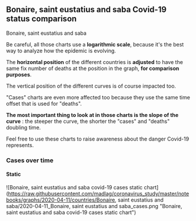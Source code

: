 ## Bonaire, saint eustatius and saba Covid-19 status comparison 

Bonaire, saint eustatius and saba



Be careful, all those charts use a **logarithmic scale**, because it's the best way to analyze how the epidemic is evolving.
 
The **horizontal position** of the different countries is **adjusted** to have the same fix number of deaths at the position in the graph, **for comparison purposes**.

The vertical position of the different curves is of course impacted too.

"Cases" charts are even more affected too because they use the same time offset that is used for "deaths".

**The most important thing to look at in those charts is the slope of the curve** : the steeper the curve, the shorter the "cases" and "deaths" doubling time.

Feel free to use these charts to raise awareness about the danger Covid-19 represents. 


 
### Cases over time
 
#### Static
![Bonaire, saint eustatius and saba covid-19 cases static chart](https://raw.githubusercontent.com/madlag/coronavirus_study/master/notebooks/graphs/2020-04-11/countries/Bonaire, saint eustatius and saba/2020-04-11_Bonaire, saint eustatius and saba_cases.png "Bonaire, saint eustatius and saba covid-19 cases static chart")   

